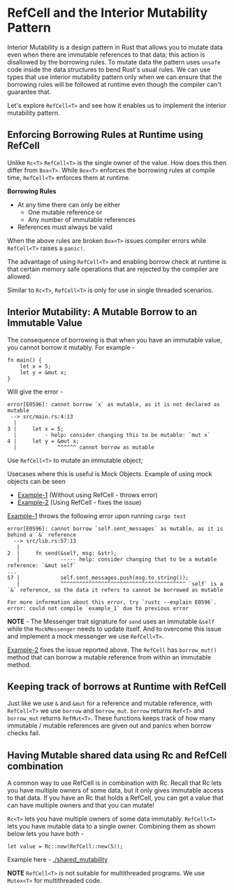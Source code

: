 # RefCell<T> and the Interior Mutability Pattern

Interior Mutability is a design pattern in Rust that allows you to mutate data even when there are immutable references to that data; this action is disallowed by the borrowing rules. To mutate data the pattern uses `unsafe` code inside the data structures to bend Rust's usual rules. We can use types that use interior mutability pattern only when we can ensure that the borrowing rules will be followed at runtime even though the compiler can't guarantee that.

Let's explore `RefCell<T>` and see how it enables us to implement the interior mutability pattern.

## Enforcing Borrowing Rules at Runtime using RefCell<T>

Unlike `Rc<T>` `RefCell<T>` is the single owner of the value. How does this then differ from `Box<T>`. While `Box<T>` enforces the borrowing rules at compile time, `RefCell<T>` enforces them at runtime.

**Borrowing Rules**

- At any time there can only be either 
  - One mutable reference or 
  - Any number of immutable references
- References must always be valid

When the above rules are broken `Box<T>` issues compiler errors while `RefCell<T>` raises a `panic!`.

The advantage of using `RefCell<T>` and enabling borrow check at runtime is that certain memory safe operations that are rejected by the compiler are allowed. 

Similar to `Rc<T>`, `RefCell<T>` is only for use in single threaded scenarios.

## Interior Mutability: A Mutable Borrow to an Immutable Value

The consequence of borrowing is that when you have an immutable value, you cannot borrow it mutably. For example -

```
fn main() {
    let x = 5;
    let y = &mut x;
}
```

Will give the error -

```
error[E0596]: cannot borrow `x` as mutable, as it is not declared as mutable
 --> src/main.rs:4:13
  |
3 |     let x = 5;
  |         - help: consider changing this to be mutable: `mut x`
4 |     let y = &mut x;
  |             ^^^^^^ cannot borrow as mutable
```

Use `RefCell<T>` to mutate an immutable object;

Usecases where this is useful is Mock Objects. Example of using mock objects can be seen 

- [Example-1](./example_1/src) (Without using RefCell<T> - throws error)
- [Example-2](./example_2/src) (Using RefCell<T> - fixes the issue)

[Example-1](./example_1/src) throws the following error upon running `cargo test` 

```
error[E0596]: cannot borrow `self.sent_messages` as mutable, as it is behind a `&` reference
  --> src/lib.rs:57:13
   |
2  |     fn send(&self, msg: &str);
   |             ----- help: consider changing that to be a mutable reference: `&mut self`
...
57 |             self.sent_messages.push(msg.to_string());
   |             ^^^^^^^^^^^^^^^^^^^^^^^^^^^^^^^^^^^^^^^^ `self` is a `&` reference, so the data it refers to cannot be borrowed as mutable

For more information about this error, try `rustc --explain E0596`.
error: could not compile `example_1` due to previous error
```

**NOTE** - The Messenger trait signature for `send` uses an immutable `&self` while the `MockMessenger` needs to update itself. And to overcome this issue and implement a mock messenger we use `RefCell<T>`.

[Example-2](./example_2/src) fixes the issue reported above. The `RefCell` has `borrow_mut()` method that can borrow a mutable reference from within an immutable method. 

## Keeping track of borrows at Runtime with RefCell<T>

Just like we use `&` and `&mut` for a reference and mutable reference, with `RefCell<T>` we use `borrow` and `borrow_mut`. `borrow` returns `Ref<T>` and `borrow_mut` returns `RefMut<T>`. These functions keeps track of how many immutable / mutable references are given out and panics when borrow checks fail.

## Having Mutable shared data using Rc<T> and RefCell<T> combination

A common way to use RefCell<T> is in combination with Rc<T>. Recall that Rc<T> lets you have multiple owners of some data, but it only gives immutable access to that data. If you have an Rc<T> that holds a RefCell<T>, you can get a value that can have multiple owners and that you can mutate!

`Rc<T>` lets you have multiple owners of some data immutably. `RefCell<T>` lets you have mutable data to a single owner. Combining them as shown below lets you have both -

```
let value = Rc::new(RefCell::new(5));
```

Example here - [./shared_mutability](./shared_mutability/src/main.rs)

**NOTE** `RefCell<T>` is not suitable for multithreaded programs. We use `Mutex<T>` for multithreaded code.
